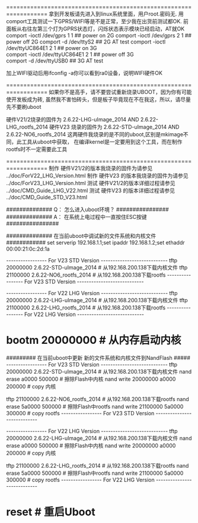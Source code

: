 ==================================================================
拿到开发板请先进入到linux系统里面，用户root.密码无.
用comport工具测试一下GPRS/WIFI等是不是正常，至少我在出货前测试都OK.
前面板从右往左第三个灯为GPRS状态灯，闪烁状态表示模块已经启动，AT就OK
comport -ioctl /dev/gprs 1 1       ## power on  2G
comport -ioctl /dev/gprs 2 1       ## power off 2G
comport -d /dev/ttyS2              ## 2G AT test
comport -ioctl /dev/ttyUC864E1 2 1 ## power on  3G   
comport -ioctl /dev/ttyUC864E1 2 1 ## power off 3G   
comport -d /dev/ttyUSB0            ## 3G AT test

加上WIFI驱动后用ifconfig -a你可以看到ra0设备，说明WIFI硬件OK


==================================================================
如果你不是高手，请不要尝试重新烧录UBOOT，因为你有可能使开发板成为砖,
虽然我不害怕砖头，但是板子毕竟现在不在我这，所以，请尽量先不要刷uboot


硬件V21/2烧录的固件为 2.6.22-LHG-uImage_2014 AND 2.6.22-LHG_rootfs_2014
硬件V23  烧录的固件为 2.6.22-STD-uImage_2014 AND 2.6.22-NO6_rootfs_2014
这两硬件我烧录的是不同的uboot,区别是mkimage不同，此工具从uboot中获取，
在编译kernel是一定要用到这个工具，而在制作rootfs时不一定需要此工具


==================================================================
制作 硬件V21/2的版本我烧录的固件为请参见 ../doc/ForV22_LHG_Version.html 
制作 硬件V23  的版本我烧录的固件为请参见 ../doc/ForV23_LHG_Version.html
测试 硬件V21/2的版本详细过程请参见       ../doc/CMD_Guide_LHG_V22.html
测试 硬件V23  的版本详细过程请参见       ../doc/CMD_Guide_STD_V23.html



############## Q： 怎么进入uboot环境？             ################ 
############## A： 在系统上电过程中一直按住ESC按键 ################ 


############## 在当前uboot中调试新的文件系统和内核文件 ############
set serverip 192.168.1.1;set ipaddr 192.168.1.2;set ethaddr 00:00:21:0c:2d:1a

----------------- For V23 STD Version ----------------------------
tftp 20000000 2.6.22-STD-uImage_2014  # 从192.168.200.138下载内核文件
tftp 21100000 2.6.22-NO6_rootfs_2014  # 从192.168.200.138下载rootfs
----------------- For V23 STD Version ----------------------------

----------------- For V22 LHG Version ----------------------------
tftp 20000000 2.6.22-LHG-uImage_2014  # 从192.168.200.138下载内核文件
tftp 21100000 2.6.22-LHG_rootfs_2014  # 从192.168.200.138下载rootfs
----------------- For V22 LHG Version ----------------------------

bootm 20000000                        # 从内存启动内核
==================================================================



######### 在当前uboot中更新 新的文件系统和内核文件到NandFlash #####
----------------- For V23 STD Version ----------------------------
tftp 20000000 2.6.22-STD-uImage_2014  # 从192.168.200.138下载内核文件
nand erase a0000 500000               # 擦除Flash中内核
nand write 20000000 a0000 200000      # copy 内核

tftp 21100000 2.6.22-NO6_rootfs_2014  # 从192.168.200.138下载rootfs
nand erase 5a0000 500000              # 擦除Flash中rootfs
nand write 21100000 5a0000 300000     # copy rootfs
----------------- For V23 STD Version ----------------------------


----------------- For V22 LHG Version ----------------------------
tftp 20000000 2.6.22-LHG-uImage_2014  # 从192.168.200.138下载内核文件
nand erase a0000 500000               # 擦除Flash中内核
nand write 20000000 a0000 200000      # copy 内核

tftp 21100000 2.6.22-LHG_rootfs_2014  # 从192.168.200.138下载rootfs
nand erase 5a0000 500000              # 擦除Flash中rootfs
nand write 21100000 5a0000 300000     # copy rootfs
----------------- For V22 LHG Version ----------------------------

reset                                 # 重启Uboot
==================================================================
